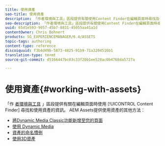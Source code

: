 ```yaml
---
title: 使用資產
seo-title: 使用資產
description: 「作者環境與工具」區段提供有關使用Content Finder在編輯頁面時尋找及使用資產的資訊。 AEM Assets提供使用資產的其他方法。
seo-description: 「作者環境與工具」區段提供有關使用Content Finder在編輯頁面時尋找及使用資產的資訊。 AEM Assets提供使用資產的其他方法。
uuid: 65d1e593-9957-45b7-8831-45055aa41a1d
contentOwner: Chris Bohnert
products: SG_EXPERIENCEMANAGER/6.4/ASSETS
topic-tags: authoring
content-type: reference
discoiquuid: f3b4d49b-5873-4825-91b9-71a3204516b1
translation-type: tm+mt
source-git-commit: d5166447bc03c33f20b1ee528ac0b4768da5727a

---
```



# 使用資產{#working-with-assets}

「作 [者環境與工具](/help/sites-authoring/author-environment-tools.md) 」區段提供有關在編輯頁面時使用 [!UICONTROL Content Finder] 尋找和使用資產的資訊。 AEM Assets提供使用資產的其他方法：

* [將Dynamic Media Classic功能新增至您的頁面](/help/sites-classic-ui-authoring/manage-assets-classic-s7.md)
* [使用 Dynamic Media](/help/sites-classic-ui-authoring/dynamic-media-assets.md)
* [資產的命名慣例](/help/sites-classic-ui-authoring/asset-naming-conventions.md)
* [使用3D資產](/help/sites-classic-ui-authoring/classicui-3dassets.md)
